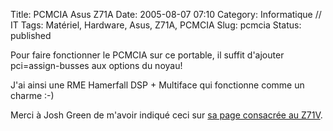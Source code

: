 Title: PCMCIA Asus Z71A
Date: 2005-08-07 07:10
Category: Informatique // IT
Tags: Matériel, Hardware, Asus, Z71A, PCMCIA
Slug: pcmcia
Status: published

Pour faire fonctionner le PCMCIA sur ce portable, il suffit d'ajouter
pci=assign-busses aux options du noyau!

J'ai ainsi une RME Hamerfall DSP + Multiface qui fonctionne comme un
charme :-)

Merci à Josh Green de m'avoir indiqué ceci sur [sa page consacrée au
Z71V](http://resonance.org/~josh/laptop.html).
